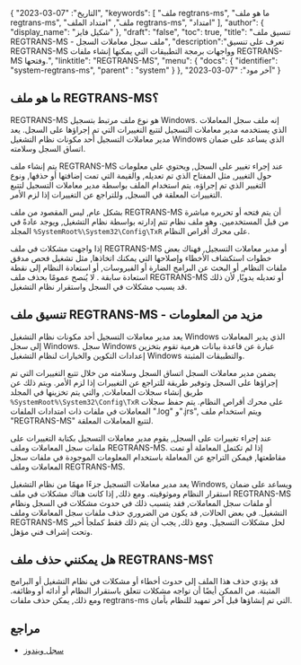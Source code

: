{
"التاريخ": "07-03-2023",
  "keywords": [
"ملف regtrans-ms",
"ما هو ملف regtrans-ms",
"ملف",
"امتداد الملف regtrans-ms",
"امتداد"
],
  "author": {
"display_name": "شكيل فايز"
},
"draft": "false",
"toc": true,
"title": "تنسيق ملف REGTRANS-MS - ملف سجل معاملات السجل",
  "description":"تعرف على تنسيق REGTRANS-MS وواجهات برمجة التطبيقات التي يمكنها إنشاء ملفات REGTRANS-MS وفتحها.",
"linktitle": "REGTRANS-MS",
  "menu": {
    "docs": {
      "identifier": "system-regtrans-ms",
"parent" : "system"
}
},
"آخر مود": "07-03-2023"
}

## ما هو ملف REGTRANS-MS؟

REGTRANS-MS هو نوع ملف مرتبط بتسجيل Windows. إنه ملف سجل المعاملات الذي يستخدمه مدير معاملات التسجيل لتتبع التغييرات التي تم إجراؤها على السجل. يعد مدير معاملات التسجيل أحد مكونات نظام التشغيل Windows الذي يساعد على ضمان اتساق السجل وسلامته.

يتم إنشاء ملف REGTRANS-MS عند إجراء تغيير على السجل, ويحتوي على معلومات حول التغيير, مثل المفتاح الذي تم تعديله, والقيمة التي تمت إضافتها أو حذفها, ونوع التغيير الذي تم إجراؤه. يتم استخدام الملف بواسطة مدير معاملات التسجيل لتتبع التغييرات المعلقة في السجل, وللتراجع عن التغييرات إذا لزم الأمر.

بشكل عام, ليس المقصود من ملف REGTRANS-MS أن يتم فتحه أو تحريره مباشرة من قبل المستخدمين. وهو ملف نظام تتم إدارته بواسطة نظام التشغيل, ويوجد عادةً في المجلد `%SystemRoot%\System32\Config\TxR` على محرك أقراص النظام.

إذا واجهت مشكلات في ملف REGTRANS-MS أو مدير معاملات التسجيل, فهناك بعض خطوات استكشاف الأخطاء وإصلاحها التي يمكنك اتخاذها, مثل تشغيل فحص مدقق ملفات النظام, أو البحث عن البرامج الضارة أو الفيروسات, أو استعادة النظام إلى نقطة استعادة سابقة . لا يُنصح عمومًا بحذف ملف REGTRANS-MS أو تعديله يدويًا, لأن ذلك قد يسبب مشكلات في السجل واستقرار نظام التشغيل.

## تنسيق ملف REGTRANS-MS - مزيد من المعلومات

يعد مدير معاملات التسجيل أحد مكونات نظام التشغيل Windows الذي يدير المعاملات إلى سجل Windows. سجل Windows عبارة عن قاعدة بيانات هرمية تقوم بتخزين إعدادات التكوين والخيارات لنظام التشغيل Windows والتطبيقات المثبتة.

يضمن مدير معاملات السجل اتساق السجل وسلامته من خلال تتبع التغييرات التي تم إجراؤها على السجل وتوفير طريقة للتراجع عن التغييرات إذا لزم الأمر. ويتم ذلك عن طريق إنشاء سجلات المعاملات, والتي يتم تخزينها في المجلد `%SystemRoot%\System32\Config\TxR` على محرك أقراص النظام. يتم حفظ سجلات المعاملات في ملفات ذات امتدادات الملفات ".log" و".jrs", ويتم استخدام ملف "REGTRANS-MS" لتتبع المعاملات المعلقة.

عند إجراء تغييرات على السجل, يقوم مدير معاملات التسجيل بكتابة التغييرات على ملفات سجل المعاملات وملف REGTRANS-MS. إذا لم تكتمل المعاملة أو تمت مقاطعتها, فيمكن التراجع عن المعاملة باستخدام المعلومات الموجودة في ملفات سجل المعاملات وملف REGTRANS-MS.

يعد مدير معاملات التسجيل جزءًا مهمًا من نظام التشغيل Windows, ويساعد على ضمان استقرار النظام وموثوقيته. ومع ذلك, إذا كانت هناك مشكلات في ملف REGTRANS-MS أو ملفات سجل المعاملات, فقد يتسبب ذلك في حدوث مشكلات في السجل ونظام التشغيل. في بعض الحالات, قد يكون من الضروري حذف ملفات سجل المعاملات وملف REGTRANS-MS لحل مشكلات التسجيل. ومع ذلك, يجب أن يتم ذلك فقط كملجأ أخير وتحت إشراف فني مؤهل.

## هل يمكنني حذف ملف REGTRANS-MS؟

قد يؤدي حذف هذا الملف إلى حدوث أخطاء أو مشكلات في نظام التشغيل أو البرامج المثبتة. من الممكن أيضًا أن تواجه مشكلات تتعلق باستقرار النظام أو أدائه أو وظائفه. ومع ذلك, يمكن حذف ملفات regtrans-ms التي تم إنشاؤها قبل آخر تمهيد للنظام بأمان.

## مراجع
* [سجل ويندوز](https://en.wikipedia.org/wiki/Windows_Registry)

